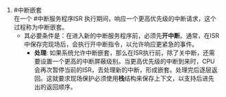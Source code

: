 1. #中断嵌套   
	在一个 #中断服务程序ISR  执行期间，响应一个更高优先级的中断请求，这个过程称为中断嵌套。
	- 其必要条件是：在进入新的中断服务程序前，必须先**开中断**。通常，在ISR中保存完现场后，会执行开中断指令，以允许响应更紧急的事件。
	  - **处理**: 如果系统允许中断嵌套，那么在ISR执行前，除了关中断，还需要设置一个更高的中断屏蔽级别。当更高优先级的中断到来时，CPU会再次暂停当前的ISR，去处理新的中断，形成嵌套。处理完后逐层返回。这就要求现场保护必须使用**栈**结构来保存上下文，以支持后进先出的返回顺序。